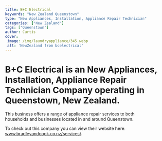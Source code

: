 ```yaml
---
title: B+C Electrical
keywords: "New Zealand Queenstown"
type: "New Appliances, Installation, Appliance Repair Technician"
categories: ["New Zealand"]
tags: ["Queenstown"]
author: Curtis
cover:
 image: /img/laundryappliance/345.webp
 alt: 'NewZealand from bcelectrical'
---
```


# B+C Electrical is an New Appliances, Installation, Appliance Repair Technician Company operating in Queenstown, New Zealand.

This business offers a range of appliance repair services to both households and businesses located in and around Queenstown.



To check out this company you can view their website here: www.bradleyandcook.co.nz/services/.
